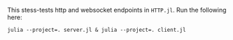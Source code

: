 This stess-tests http and websocket endpoints in `HTTP.jl`.
Run the following here:
```
julia --project=. server.jl & julia --project=. client.jl
```
